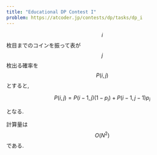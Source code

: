```yaml
---
title: "Educational DP Contest I"
problem: https://atcoder.jp/contests/dp/tasks/dp_i
---
```

$$ i $$ 枚目までのコインを振って表が $$ j $$ 枚出る確率を $$ P(i, j) $$ とすると,

$$
P(i, j) = P(i-1, j)(1-p_i) + P(i-1, j-1)p_i
$$

となる.

計算量は $$ O(N^2) $$ である.
